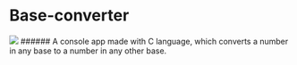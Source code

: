 # Base-converter
<img src="https://img.shields.io/badge/c%20-%2300599C.svg?&style=for-the-badge&logo=c&logoColor=white"/>
###### A console app made with C language, which converts a number in any base to a number in any other base.
